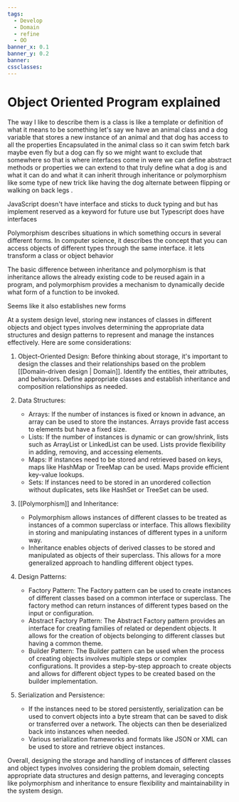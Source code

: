 ```yaml
---
tags:
  - Develop
  - Domain
  - refine
  - OO
banner_x: 0.1
banner_y: 0.2
banner: 
cssclasses:
---
```

# Object Oriented Program explained 

The way I like to describe them is a class is like a template or definition of what it means to be something let's say we have an animal class and a dog variable that stores a new instance of an animal and that dog has access to all the properties Encapsulated in the animal class so it can swim fetch bark maybe even fly but a dog can fly so we might want to exclude that somewhere so that is where interfaces come in were we can define abstract methods or properties we can extend to that truly define what a dog is and what it can do and what it can inherit through inheritance or polymorphism like some type of new trick like having the dog alternate between flipping or walking on back legs . 

JavaScript doesn't have interface and sticks to duck typing and but has implement reserved as a keyword for future use but Typescript does have interfaces 

Polymorphism describes situations in which something occurs in several different forms. In computer science, it describes the concept that you can access objects of different types through the same interface. it lets transform a class or object behavior  

The basic difference between inheritance and polymorphism is that inheritance allows the already existing code to be reused again in a program, and polymorphism provides a mechanism to dynamically decide what form of a function to be invoked. 

Seems like it also establishes new forms 





At a system design level, storing new instances of classes in different objects and object types involves determining the appropriate data structures and design patterns to represent and manage the instances effectively. Here are some considerations:

1. Object-Oriented Design: Before thinking about storage, it's important to design the classes and their relationships based on the problem [[Domain-driven design | Domain]]. Identify the entities, their attributes, and behaviors. Define appropriate classes and establish inheritance and composition relationships as needed.

2. Data Structures:
   - Arrays: If the number of instances is fixed or known in advance, an array can be used to store the instances. Arrays provide fast access to elements but have a fixed size.
   - Lists: If the number of instances is dynamic or can grow/shrink, lists such as ArrayList or LinkedList can be used. Lists provide flexibility in adding, removing, and accessing elements.
   - Maps: If instances need to be stored and retrieved based on keys, maps like HashMap or TreeMap can be used. Maps provide efficient key-value lookups.
   - Sets: If instances need to be stored in an unordered collection without duplicates, sets like HashSet or TreeSet can be used.

3. [[Polymorphism]] and Inheritance:
   - Polymorphism allows instances of different classes to be treated as instances of a common superclass or interface. This allows flexibility in storing and manipulating instances of different types in a uniform way.
   - Inheritance enables objects of derived classes to be stored and manipulated as objects of their superclass. This allows for a more generalized approach to handling different object types.

4. Design Patterns:
   - Factory Pattern: The Factory pattern can be used to create instances of different classes based on a common interface or superclass. The factory method can return instances of different types based on the input or configuration.
   - Abstract Factory Pattern: The Abstract Factory pattern provides an interface for creating families of related or dependent objects. It allows for the creation of objects belonging to different classes but having a common theme.
   - Builder Pattern: The Builder pattern can be used when the process of creating objects involves multiple steps or complex configurations. It provides a step-by-step approach to create objects and allows for different object types to be created based on the builder implementation.

5. Serialization and Persistence:
   - If the instances need to be stored persistently, serialization can be used to convert objects into a byte stream that can be saved to disk or transferred over a network. The objects can then be deserialized back into instances when needed.
   - Various serialization frameworks and formats like JSON or XML can be used to store and retrieve object instances.

Overall, designing the storage and handling of instances of different classes and object types involves considering the problem domain, selecting appropriate data structures and design patterns, and leveraging concepts like polymorphism and inheritance to ensure flexibility and maintainability in the system design.